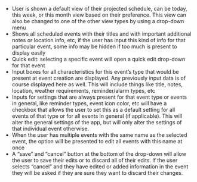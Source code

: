   * User is shown a default view of their projected schedule, can be today, this week, or this month view based on their preference. This view can also be changed to one of the other view types by using a drop-down menu
  * Shows all scheduled events with their titles and with important additional notes or location info, etc, if the user has input this kind of info for that particular event, some info may be hidden if too much is present to display easily
  * Quick edit: selecting a specific event will open a quick edit drop-down for that event
   * Input boxes for all characteristics for this event’s type that would be present at event creation are displayed. Any previously input data is of course displayed here as well. This will include things like title, notes, location, weather requirements, reminder/alarm types, etc
   * Inputs for settings that are always present for that event type or events in general, like reminder types, event icon color, etc will have a checkbox that allows the user to set this as a default setting for all events of that type or for all events in general (if applicable). This will alter the general settings of the app, but will only alter the settings of that individual event otherwise.
   * When the user has multiple events with the same name as the selected event, the option will be presented to edit all events with this name at once
   * A “save” and “cancel” button at the bottom of the drop-down will allow the user to save their edits or to discard all of their edits. If the user selects “cancel” and they have edited or added information in the event they will be asked if they are sure they want to discard their changes.
